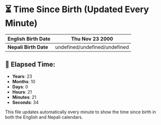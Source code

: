 # ⏳ Time Since Birth (Updated Every Minute)

| **English Birth Date** | Thu Nov 23 2000 |
|------------------------|-------------------------------------|
| **Nepali Birth Date**  | undefined/undefined/undefined                  |

## 📅 Elapsed Time:

- **Years**: 23
- **Months**: 10
- **Days**: 0
- **Hours**: 21
- **Minutes**: 21
- **Seconds**: 34

This file updates automatically every minute to show the time since birth in both the English and Nepali calendars.